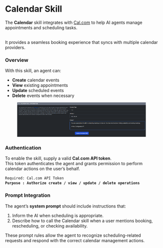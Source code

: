 # Calendar Skill

The **Calendar** skill integrates with [Cal.com](https://cal.com) to help AI agents manage appointments and scheduling tasks.

\
It provides a seamless booking experience that syncs with multiple calendar providers.

### Overview

With this skill, an agent can:

* **Create** calendar events
* **View** existing appointments
* **Update** scheduled events
* **Delete** events when necessary

<figure><img src="../.gitbook/assets/image (1).png" alt=""><figcaption></figcaption></figure>

### Authentication

To enable the skill, supply a valid **Cal.com API token**.\
This token authenticates the agent and grants permission to perform calendar actions on the user’s behalf.

<pre><code>Required: Cal.com API Token
<strong>Purpose : Authorize create / view / update / delete operations
</strong></code></pre>

### Prompt Integration

The agent’s **system prompt** should include instructions that:

1. Inform the AI when scheduling is appropriate.
2. Describe how to call the Calendar skill when a user mentions booking, rescheduling, or checking availability.

These prompt rules allow the agent to recognize scheduling-related requests and respond with the correct calendar management actions.
